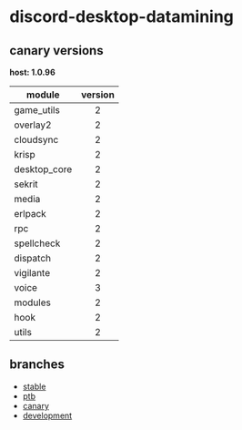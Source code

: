 # discord-desktop-datamining

## canary versions

**host: 1.0.96**

| module | version |
| ------ | :-----: |
| game_utils | 2 |
| overlay2 | 2 |
| cloudsync | 2 |
| krisp | 2 |
| desktop_core | 2 |
| sekrit | 2 |
| media | 2 |
| erlpack | 2 |
| rpc | 2 |
| spellcheck | 2 |
| dispatch | 2 |
| vigilante | 2 |
| voice | 3 |
| modules | 2 |
| hook | 2 |
| utils | 2 |

## branches

- [stable](https://github.com/OpenAsar/discord-desktop-datamining/tree/stable)
- [ptb](https://github.com/OpenAsar/discord-desktop-datamining/tree/ptb)
- [canary](https://github.com/OpenAsar/discord-desktop-datamining/tree/canary)
- [development](https://github.com/OpenAsar/discord-desktop-datamining/tree/development)